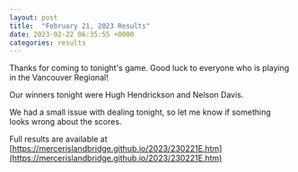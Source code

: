 ```yaml
---
layout: post
title:  "February 21, 2023 Results"
date: 2023-02-22 06:35:55 +0000
categories: results
---
```

Thanks for coming to tonight's game. Good luck to everyone who is playing in the Vancouver Regional!

Our winners tonight were Hugh Hendrickson and Nelson Davis.

We had a small issue with dealing tonight, so let me know if something looks wrong about the scores.

Full results are available at [https://mercerislandbridge.github.io/2023/230221E.htm](https://mercerislandbridge.github.io/2023/230221E.htm)
